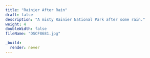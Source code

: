 ```yaml
---
title: "Rainier After Rain"
draft: false
description: "A misty Rainier National Park after some rain."
weight: 4
doubleWidth: false
fileName: "DSCF8681.jpg"

_build:
  render: never
---
```

